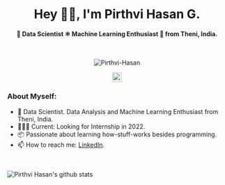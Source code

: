 <h1 align="center">Hey 👋🏽, I'm Pirthvi Hasan G.</h1>
<h4 align="center"> 🚀 Data Scientist ⚛ Machine Learning Enthusiast 🤖 from Theni, India.</h4>

<br />

<p align="center"> <img src="https://komarev.com/ghpvc/?username=Pirthvi-Hasan" alt="Pirthvi-Hasan" /> </p>

<p align="center">
  <a href="https://www.linkedin.com/in/pirthvi-hasan-g-0a8048195/">
    <img align="center" alt="Pirthvi Hasan G's LinkedIn" width="22px" src="https://cdn.jsdelivr.net/npm/simple-icons@v3/icons/linkedin.svg" />
  </a>
</p>

### **About Myself:**
 - 🚀 Data Scientist. Data Analysis and Machine Learning Enthusiast from Theni, India.
 - 🙍🏽‍♂️ Current: Looking for Internship in 2022.
 - 📦 Passionate about learning how-stuff-works besides programming.
 - 📫 How to reach me: [LinkedIn](https://www.linkedin.com/in/pirthvi-hasan-g-0a8048195/).

<br />

![Pirthvi Hasan's github stats](https://github-readme-stats.vercel.app/api?username=Pirthvi-Hasan&show_icons=true&hide_border=true&theme=tokyonight)
